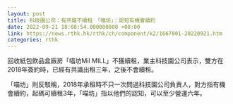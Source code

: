 ```yaml
---
layout: post
title: 科技園公司：有共識不續租　「喵坊」：認知有機會續約
date: 2022-09-21 18:08:54.000000000 +08:00
link: https://news.rthk.hk/rthk/ch/component/k2/1667801-20220921.htm
categories: rthk
---
```


回收紙包飲品盒廠房「喵坊Mil MILL」不獲續租，業主科技園公司表示，雙方在2018年簽約時，已經有共識出租三年，之後不會續租。

「喵坊」則反駁稱，2018年承租時不只一次問過科技園公司負責人，對方指有機會續約，起碼可續租3年，「喵坊」指以他們的認知，可以至少營運六年。
